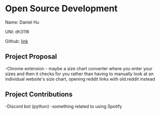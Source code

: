# Open Source Development

Name: Daniel Hu

UNI: dh3116

Github: [link](https://github.com/dhu16)


## Project Proposal
-Chrome extension - maybe a size chart converter where you enter your sizes and then it checks for you rather than having to manually look at an individual website's size chart, opening reddit links with old.reddit instead

## Project Contributions
-Discord bot (python)
-something related to using Spotify

